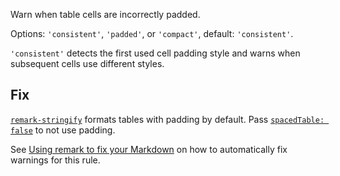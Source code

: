 Warn when table cells are incorrectly padded.

  Options: `'consistent'`, `'padded'`, or `'compact'`, default: `'consistent'`.

  `'consistent'` detects the first used cell padding style and warns when
  subsequent cells use different styles.

  ## Fix

  [`remark-stringify`](https://github.com/remarkjs/remark/tree/HEAD/packages/remark-stringify)
  formats tables with padding by default.
  Pass
  [`spacedTable: false`](https://github.com/remarkjs/remark/tree/HEAD/packages/remark-stringify#optionsspacedtable)
  to not use padding.

  See [Using remark to fix your Markdown](https://github.com/remarkjs/remark-lint#using-remark-to-fix-your-markdown)
  on how to automatically fix warnings for this rule.